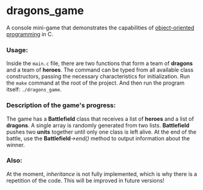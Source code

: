 # dragons_game
A console mini-game that demonstrates the capabilities of <a href="https://en.wikipedia.org/wiki/Object-oriented_programming">object-oriented programming</a> in C.

### Usage:
Inside the `main.c` file, there are two functions that form a team of <b>dragons</b> and a team of <b>heroes</b>. The command can be typed from all available class constructors, passing the necessary characteristics for initialization.
Run the `make` command at the root of the project. And then run the program itself: `./dragons_game`.

### Description of the game's progress:
The game has a <b>Battlefield</b> class that receives a list of <b>heroes</b> and a list of <b>dragons</b>. A single array is randomly generated from two lists. <b>Battlefield</b> pushes two <b>units</b> together until only one class is left alive.
At the end of the battle, use the <b>Battlefield</b><i>->end()</i> method to output information about the winner.

### Also:
At the moment, <i>inheritance</i> is not fully implemented, which is why there is a repetition of the code. This will be improved in future versions!
